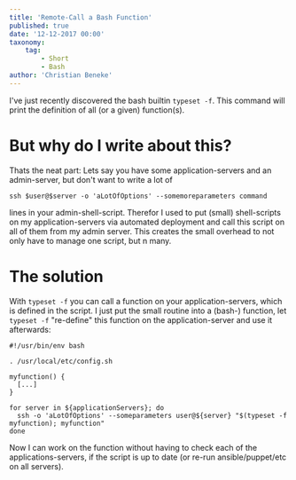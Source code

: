 ```yaml
---
title: 'Remote-Call a Bash Function'
published: true
date: '12-12-2017 00:00'
taxonomy:
    tag:
        - Short
        - Bash
author: 'Christian Beneke'
---
```


I've just recently discovered the bash builtin `typeset -f`. This command will print the definition of all (or a given) function(s).

# But why do I write about this?
Thats the neat part: Lets say you have some application-servers and an admin-server, but don't want to write a lot of

```
ssh $user@$server -o 'aLotOfOptions' --somemoreparameters command
```

lines in your admin-shell-script. Therefor I used to put (small) shell-scripts on my application-servers via automated deployment and call this script on all of them from my admin server. This creates the small overhead to not only have to manage one script, but n many.

# The solution
With `typeset -f` you can call a function on your application-servers, which is defined in the script. I just put the small routine into a (bash-) function, let `typeset -f` "re-define" this function on the application-server and use it afterwards:

```
#!/usr/bin/env bash

. /usr/local/etc/config.sh

myfunction() {
  [...]
}

for server in ${applicationServers}; do
  ssh -o 'aLotOfOptions' --someparameters user@${server} "$(typeset -f myfunction); myfunction"
done
```

Now I can work on the function without having to check each of the applications-servers, if the script is up to date (or re-run ansible/puppet/etc on all servers).